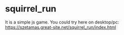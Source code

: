 # squirrel_run
It is a simple js game.
You could try here on desktop/pc: https://szetamas.great-site.net/squirrel_run/index.html

